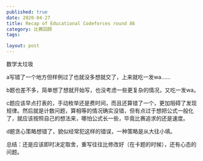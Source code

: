 ```yaml
---
published: true
date: 2020-04-27
title: Recap of Educational Codeforces round 86
category: 比赛回顾
tags:

layout: post
---
```

数学太垃圾


a写错了一个地方但样例过了也就没多想就交了，上来就吃一发wa……

b题也差不多，简单想了想就开始写，也没考虑一些更复杂的情况，又吃一发wa。

c题应该早点打表的，手动枚举还是费时间，而且还算错了一个，更加阻碍了发现规律。然后就是计数问题，算相等的情况确实没错，但有点过于想把公式一般化了，就应该按照自己的想法来，哪怕公式长一些，毕竟比赛追求的还是速度。

d题贪心策略想错了，貌似经常犯这样的错误，一种策略是从大往小填。

总结：还是应该即时决定取舍，重写往往比修改好（在卡题的时候），还有心态的问题。
